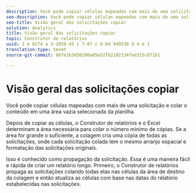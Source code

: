 ```yaml
---
description: Você pode copiar células mapeadas com mais de uma solicitação e colar o conteúdo em uma área vazia selecionada da planilha.
seo-description: Você pode copiar células mapeadas com mais de uma solicitação e colar o conteúdo em uma área vazia selecionada da planilha.
seo-title: Visão geral das solicitações copiar
solution: Analytics
title: Visão geral das solicitações copiar
topic: Construtor de relatórios
uuid: 1 e 0274 a 3-2038-45 c 7-87 c 8-bd 949538 d 4 e 1
translation-type: tm+mt
source-git-commit: 86fe1b3650100a05e52fb2102134fee515c871b1

---
```



# Visão geral das solicitações copiar

Você pode copiar células mapeadas com mais de uma solicitação e colar o conteúdo em uma área vazia selecionada da planilha.

Depois de copiar as células, o Construtor de relatórios e o Excel determinam a área necessária para colar o número mínimo de cópias. Se a área for grande o suficiente, a colagem cria uma cópia de todas as solicitações, onde cada solicitação colada tem o mesmo arranjo espacial e formatação das solicitações originais.

Isso é conhecido como propagação da solicitação. Essa é uma maneira fácil e rápida de criar um relatório longo. Primeiro, o Construtor de relatórios propaga as solicitações colando todas elas nas células da área de destino da colagem e então atualiza as células com base nas datas do relatório estabelecidas nas solicitações.
